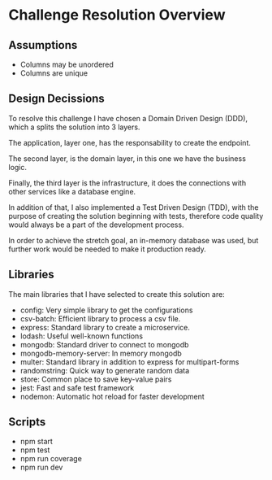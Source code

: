 # Challenge Resolution Overview

## Assumptions

- Columns may be unordered
- Columns are unique

## Design Decissions

To resolve this challenge I have chosen a Domain Driven Design (DDD), which a splits the solution into 3 layers.

The application, layer one, has the responsability to create the endpoint.

The second layer, is the domain layer, in this one we have the business logic.

Finally, the third layer is the infrastructure, it does the connections with other services like a database engine.

In addition of that, I also implemented a Test Driven Design (TDD), with the purpose of creating the solution beginning with tests, therefore code quality would always be a part of the development process.

In order to achieve the stretch goal, an in-memory database was used, but further work would be needed to make it production ready.

## Libraries

The main libraries that I have selected to create this solution are:

- config: Very simple library to get the configurations
- csv-batch: Efficient library to process a csv file.
- express: Standard library to create a microservice.
- lodash: Useful well-known functions
- mongodb: Standard driver to connect to mongodb
- mongodb-memory-server: In memory mongodb
- multer: Standard library in addition to express for multipart-forms
- randomstring: Quick way to generate random data
- store: Common place to save key-value pairs
- jest: Fast and safe test framework
- nodemon: Automatic hot reload for faster development

## Scripts

- npm start
- npm test
- npm run coverage
- npm run dev
